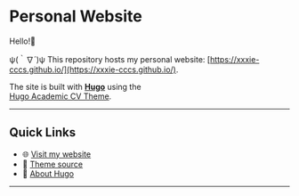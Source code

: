 # Personal Website
Hello!👋

ψ(｀∇´)ψ This repository hosts my personal website: [https://xxxie-cccs.github.io/](https://xxxie-cccs.github.io/).

The site is built with **[Hugo](https://gohugo.io/)** using the  
[Hugo Academic CV Theme](https://github.com/HugoBlox/theme-academic-cv).

---

## Quick Links
- 🌐 [Visit my website](https://xxxie-cccs.github.io/)
- 📂 [Theme source](https://github.com/HugoBlox/theme-academic-cv)
- 📖 [About Hugo](https://gohugo.io/getting-started/)

---
